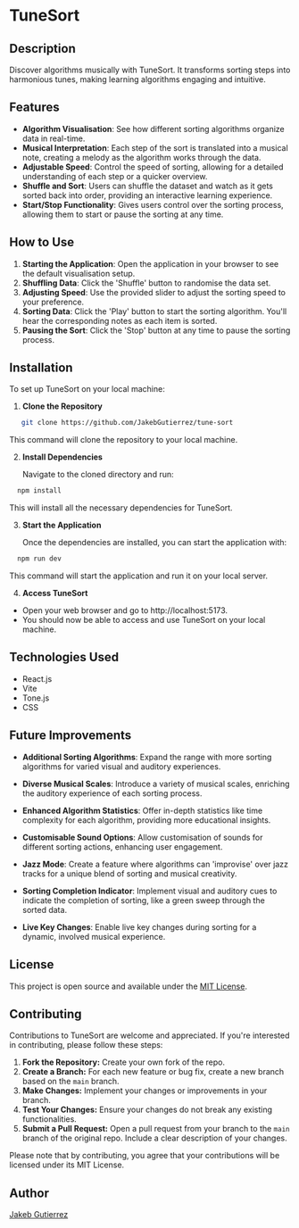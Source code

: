 # TuneSort

## Description

Discover algorithms musically with TuneSort. It transforms sorting steps into harmonious tunes, making learning algorithms engaging and intuitive.

## Features

- **Algorithm Visualisation**: See how different sorting algorithms organize data in real-time.
- **Musical Interpretation**: Each step of the sort is translated into a musical note, creating a melody as the algorithm works through the data.
- **Adjustable Speed**: Control the speed of sorting, allowing for a detailed understanding of each step or a quicker overview.
- **Shuffle and Sort**: Users can shuffle the dataset and watch as it gets sorted back into order, providing an interactive learning experience.
- **Start/Stop Functionality**: Gives users control over the sorting process, allowing them to start or pause the sorting at any time.

## How to Use

1. **Starting the Application**: Open the application in your browser to see the default visualisation setup.
2. **Shuffling Data**: Click the 'Shuffle' button to randomise the data set.
3. **Adjusting Speed**: Use the provided slider to adjust the sorting speed to your preference.
4. **Sorting Data**: Click the 'Play' button to start the sorting algorithm. You'll hear the corresponding notes as each item is sorted.
5. **Pausing the Sort**: Click the 'Stop' button at any time to pause the sorting process.

## Installation

To set up TuneSort on your local machine:

1. **Clone the Repository**

```bash
   git clone https://github.com/JakebGutierrez/tune-sort
```

This command will clone the repository to your local machine.

2. **Install Dependencies**

   Navigate to the cloned directory and run:

```bash
  npm install
```

This will install all the necessary dependencies for TuneSort.

3. **Start the Application**

   Once the dependencies are installed, you can start the application with:

```bash
  npm run dev
```

This command will start the application and run it on your local server.

4. **Access TuneSort**

- Open your web browser and go to http://localhost:5173.
- You should now be able to access and use TuneSort on your local machine.

## Technologies Used

- React.js
- Vite
- Tone.js
- CSS

## Future Improvements

- **Additional Sorting Algorithms**: Expand the range with more sorting algorithms for varied visual and auditory experiences.

- **Diverse Musical Scales**: Introduce a variety of musical scales, enriching the auditory experience of each sorting process.

- **Enhanced Algorithm Statistics**: Offer in-depth statistics like time complexity for each algorithm, providing more educational insights.

- **Customisable Sound Options**: Allow customisation of sounds for different sorting actions, enhancing user engagement.

- **Jazz Mode**: Create a feature where algorithms can 'improvise' over jazz tracks for a unique blend of sorting and musical creativity.

- **Sorting Completion Indicator**: Implement visual and auditory cues to indicate the completion of sorting, like a green sweep through the sorted data.

- **Live Key Changes**: Enable live key changes during sorting for a dynamic, involved musical experience.

## License

This project is open source and available under the [MIT License](LICENSE).

## Contributing

Contributions to TuneSort are welcome and appreciated. If you're interested in contributing, please follow these steps:

1. **Fork the Repository:** Create your own fork of the repo.
2. **Create a Branch:** For each new feature or bug fix, create a new branch based on the `main` branch.
3. **Make Changes:** Implement your changes or improvements in your branch.
4. **Test Your Changes:** Ensure your changes do not break any existing functionalities.
5. **Submit a Pull Request:** Open a pull request from your branch to the `main` branch of the original repo. Include a clear description of your changes.

Please note that by contributing, you agree that your contributions will be licensed under its MIT License.

## Author

[Jakeb Gutierrez](https://github.com/JakebGutierrez)
